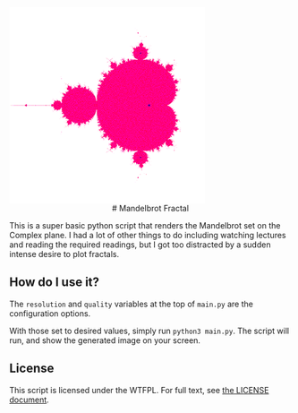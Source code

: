 <img align="center" alt="Mandelbrot Fractal Image" src="image.png"/>
<div align="center">
# Mandelbrot Fractal
</div>

This is a super basic python script that renders the Mandelbrot set on the Complex plane. I had a lot of other things to do including watching lectures and reading the required readings, but I got too distracted by a sudden intense desire to plot fractals.

## How do I use it?

The `resolution` and `quality` variables at the top of `main.py` are the configuration options.

With those set to desired values, simply run `python3 main.py`. The script will run, and show the generated image on your screen.

## License

This script is licensed under the WTFPL. For full text, see [the LICENSE document](LICENSE.md).
